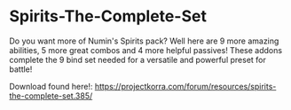 # Spirits-The-Complete-Set
Do you want more of Numin's Spirits pack? Well here are 9 more amazing abilities, 5 more great combos and 4 more helpful passives! These addons complete the 9 bind set needed for a versatile and powerful preset for battle!

Download found here!: https://projectkorra.com/forum/resources/spirits-the-complete-set.385/




